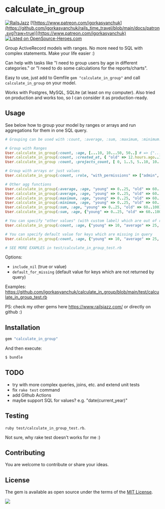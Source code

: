# calculate_in_group

[![RailsJazz](https://github.com/igorkasyanchuk/rails_time_travel/blob/main/docs/my_other.svg?raw=true)](https://www.railsjazz.com)
[![https://www.patreon.com/igorkasyanchuk](https://github.com/igorkasyanchuk/rails_time_travel/blob/main/docs/patron.svg?raw=true)](https://www.patreon.com/igorkasyanchuk)
[![Listed on OpenSource-Heroes.com](https://opensource-heroes.com/badge-v1.svg)](https://opensource-heroes.com/r/igorkasyanchuk/calculate_in_group)

Group ActiveRecord models with ranges. No more need to SQL with complex statements. Make your life easier :)

Can help with tasks like "I need to group users by age in different categories." or "I need to do some calculations for the reports/charts".

Easy to use, just add to Gemfile `gem "calculate_in_group"` and call `calculate_in_group` on your model.

Works with Postgres, MySQL, SQLite (at least on my computer). Also tried on production and works too, so I can consider it as production-ready.

## Usage

See below how to group your model by ranges or arrays and run aggregations for them in one SQL query.

```ruby
# Grouping can be used with :count, :average, :sum, :maximum, :minimum.

# Group with Ranges
User.calculate_in_group(:count, :age, [...10, 10...50, 50..] # => {"...10"=>1, "10...50"=>3, "50.."=>3}
User.calculate_in_group(:count, :created_at, { "old" => 12.hours.ago..1.minutes.ago, "new" => Time.now..10.hours.from_now }) # => {"old" => 2, "new" => 1}
User.calculate_in_group :count, :projects_count, [ 0, 1..5, 5..10, 10..100, 100.. ] # => {"0"=>555, "1..5"=>145, "10..100"=>3991, "100.."=>190, "5..10"=>2824} 

# Group with arrays or just values
User.calculate_in_group(:count, :role, "with_permissions" => ["admin", "moderator"], "no_permissions" => "user") # => {"with_permissions" => 3, "no_permissions" => 3}

# Other agg functions
User.calculate_in_group(:average, :age, "young" => 0..25, "old" => 60..100) # => {"young" => 11.0, "old" => 80.0}
User.calculate_in_group(:average, :age, "young" => 0..25, "old" => 60...100) # => {"young" => 11.0, "old" => 60.0}
User.calculate_in_group(:maximum, :age, "young" => 0..25, "old" => 60..100) # => {"young" => 20, "old" => 100}
User.calculate_in_group(:minimum, :age, "young" => 0..25, "old" => 60..100) # => {"young" => 3, "old" => 60}
User.calculate_in_group(:sum, :age, "young" => 0..25, "old" => 60..100) # => {"young" => 33, "old" => 160}
User.calculate_in_group(:sum, :age, {"young" => 0..25, "old" => 60..100}) # => {"young" => 33, "old" => 160}

# You can specify "other values" (with custom label) which are out of ranges
User.calculate_in_group(:count, :age, {"young" => 10, "average" => 25, "old" => 60}, {include_nil: "OTHER"}) # => {"young" => 1, "old" => 1, "OTHER" => 7}

# You can specify default value for keys which are missing in query
User.calculate_in_group(:count, :age, {"young" => 10, "average" => 25, "old" => 60}, { default_for_missing: 0 }) # => {"young" => 1, "old" => 1, "average" => 0}

# SEE MORE EXAMLES in test/calculate_in_group_test.rb
```

Options:

- `include_nil` (true or value)
- `default_for_missing` (default value for keys which are not returned by query)

Examples: https://github.com/igorkasyanchuk/calculate_in_group/blob/main/test/calculate_in_group_test.rb

PS: check my other gems here https://www.railsjazz.com/ or directly on github :)

## Installation

```ruby
gem "calculate_in_group"
```

And then execute:
```bash
$ bundle
```

## TODO

- try with more complex queries, joins, etc. and extend unit tests
- fix `rake test` command
- add Github Actions
- maybe support SQL for values? e.g. "date(current_year)"

## Testing

`ruby test/calculate_in_group_test.rb`.

Not sure, why rake test doesn't works for me :)

## Contributing

You are welcome to contribute or share your ideas.

## License

The gem is available as open source under the terms of the [MIT License](https://opensource.org/licenses/MIT).

[<img src="https://github.com/igorkasyanchuk/rails_time_travel/blob/main/docs/more_gems.png?raw=true"
/>](https://www.railsjazz.com/?utm_source=github&utm_medium=bottom&utm_campaign=calculate_in_group)
